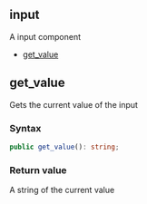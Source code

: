 ## input
A input component

* [get_value](#get_value)

## get_value
Gets the current value of the input

### Syntax
```typescript
public get_value(): string;
```

### Return value
A string of the current value